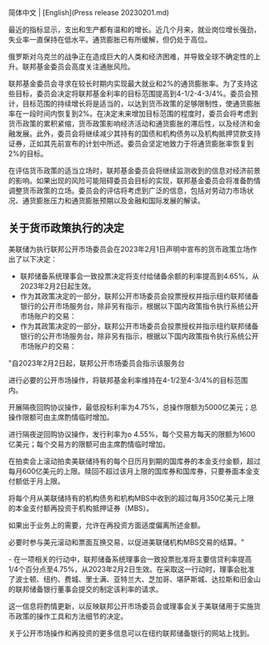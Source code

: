简体中文 | [English](Press release 20230201.md)

最近的指标显示，支出和生产都有温和的增长。近几个月来，就业岗位增长强劲，失业率一直保持在低水平。通货膨胀已有所缓解，但仍处于高位。

俄罗斯对乌克兰的战争正在造成巨大的人类和经济困难，并导致全球不确定性的上升。联邦基金委员会高度关注通胀风险。

联邦基金委员会寻求在较长时期内实现最大就业和2%的通货膨胀率。为了支持这些目标，委员会决定将联邦基金利率的目标范围提高到4-1/2-4-3/4%。委员会预计，目标范围的持续增长将是适当的，以达到货币政策的足够限制性，使通货膨胀率在一段时间内恢复到2%。在决定未来增加目标范围的程度时，委员会将考虑到货币政策的累积紧缩，货币政策影响经济活动和通货膨胀的滞后性，以及经济和金融发展。此外，委员会将继续减少其持有的国债和机构债务以及机构抵押贷款支持证券，正如其先前宣布的计划中所述。委员会坚定地致力于将通货膨胀率恢复到2%的目标。

在评估货币政策的适当立场时，联邦基金委员会将继续监测收到的信息对经济前景的影响。如果出现的风险可能阻碍委员会目标的实现，联邦基金委员会将准备酌情调整货币政策的立场。委员会的评估将考虑到广泛的信息，包括对劳动力市场状况、通货膨胀压力和通货膨胀预期以及金融和国际发展的解读。

## 关于货币政策执行的决定 

美联储为执行联邦公开市场委员会在2023年2月1日声明中宣布的货币政策立场作出了以下决定： 

* 联邦储备系统理事会一致投票决定将支付给储备余额的利率提高到4.65%，从2023年2月2日起生效。
* 作为其政策决定的一部分，联邦公开市场委员会投票授权并指示纽约联邦储备银行的公开市场服务台，除非另有指示，根据以下国内政策指令执行系统公开市场账户的交易：
* 作为其政策决定的一部分，联邦公开市场委员会投票授权并指示纽约联邦储备银行的公开市场服务台，除非另有指示，根据以下国内政策指令执行系统公开市场账户的交易： 

"自2023年2月2日起，联邦公开市场委员会指示该服务台 

进行必要的公开市场操作，将联邦基金利率维持在4-1/2至4-3/4%的目标范围内。

开展隔夜回购协议操作，最低投标利率为4.75%，总操作限额为5000亿美元；总操作限额可由主席酌情临时增加。

进行隔夜逆回购协议操作，发行利率为o 4.55%，每个交易方每天的限额为1600亿美元；每个交易方的限额可由主席酌情临时增加。

在拍卖会上滚动拍卖美联储持有的每个日历月到期的国库券的本金支付金额，超过每月600亿美元的上限。赎回不超过该月上限的国库券和国库券，只要券面本金支付额低于月上限。

将每个月从美联储持有的机构债务和机构MBS中收到的超过每月350亿美元上限的本金支付额再投资于机构抵押证券（MBS）。

如果出于业务上的需要，允许在再投资方面适度偏离所述金额。

必要时参与美元滚动和票面互换交易，以促进美联储机构MBS交易的结算。" 

\- 在一项相关的行动中，联邦储备系统理事会一致投票批准将主要信贷利率提高1/4个百分点至4.75%，从2023年2月2日生效。在采取这一行动时，理事会批准了波士顿、纽约、费城、里士满、亚特兰大、芝加哥、堪萨斯城、达拉斯和旧金山的联邦储备银行董事会提交的制定该利率的请求。

这一信息将酌情更新，以反映联邦公开市场委员会或理事会关于美联储用于实施货币政策的操作工具和方法细节的决定。

关于公开市场操作和再投资的更多信息可以在纽约联邦储备银行的网站上找到。

